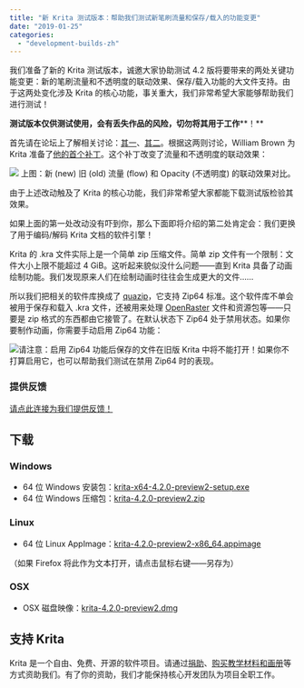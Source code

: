 ```yaml
---
title: "新 Krita 测试版本：帮助我们测试新笔刷流量和保存/载入的功能变更"
date: "2019-01-25"
categories: 
  - "development-builds-zh"
---
```


我们准备了新的 Krita 测试版本，诚邀大家协助测试 4.2 版将要带来的两处关键功能变更：新的笔刷流量和不透明度的联动效果、保存/载入功能的大文件支持。由于这两处变化涉及 Krita 的核心功能，事关重大，我们非常希望大家能够帮助我们进行测试！

**测试版本仅供测试使用，会有丢失作品的风险，切勿将其用于工作****！**

首先请在论坛上了解相关讨论：[其一](https://forum.kde.org/viewtopic.php?f=139&t=152017)、[其二](https://forum.kde.org/viewtopic.php?f=288&t=136165)。根据这两则讨论，William Brown 为 Krita 准备了[他的首个补丁](https://phabricator.kde.org/D18467)。这个补丁改变了流量和不透明度的联动效果：

[![](/images/posts/2019/image-1024x768.png)](/images/posts/2019/image.png) 上图：新 (new) 旧 (old) 流量 (flow) 和 Opacity (不透明度) 的联动效果对比。

由于上述改动触及了 Krita 的核心功能，我们非常希望大家都能下载测试版检验其效果。

如果上面的第一处改动没有吓到你，那么下面即将介绍的第二处肯定会：我们更换了用于编码/解码 Krita 文档的软件引擎！

Krita 的 .kra 文件实际上是一个简单 zip 压缩文件。简单 zip 文件有一个限制：文件大小上限不能超过 4 GiB。这听起来貌似没什么问题——直到 Krita 具备了动画绘制功能。我们发现原来人们在绘制动画时往往会生成更大的文件……

所以我们把相关的软件库换成了 [quazip](https://stachenov.github.io/quazip/)，它支持 Zip64 标准。这个软件库不单会被用于保存和载入 .kra 文件，还被用来处理 [OpenRaster](https://www.openraster.org/) 文件和资源包等——只要是 zip 格式的东西都由它接管了。在默认状态下 Zip64 处于禁用状态。如果你要制作动画，你需要手动启用 Zip64 功能：

[![](/images/posts/2019/zip64.png)](/images/posts/2019/zip64.png)请注意：启用 Zip64 功能后保存的文件在旧版 Krita 中将不能打开！如果你不打算启用它，也可以帮助我们测试在禁用 Zip64 时的表现。

### 提供反馈

[请点此连接为我们提供反馈！](https://docs.google.com/forms/d/1TsmYcfM6Gp9FOAl9ybSPRM5sOdaztwaTvjoboaIq4Ec)

## 下载

### Windows

- 64 位 Windows 安装包：[krita-x64-4.2.0-preview2-setup.exe](https://download.kde.org/unstable/krita/4.2.0-preview2/krita-4.2.0-preview2-setup.exe)
- 64 位 Windows 压缩包：[krita-4.2.0-preview2.zip](https://download.kde.org/unstable/krita/4.2.0-preview2/krita-4.2.0-preview2.zip)

### Linux

- 64 位 Linux AppImage：[krita-4.2.0-preview2-x86_64.appimage](https://download.kde.org/unstable/krita/4.2.0-preview2/krita-4.2.0-preview2.appimage)

（如果 Firefox 将此作为文本打开，请点击鼠标右键——另存为）

### OSX

- OSX 磁盘映像：[krita-4.2.0-preview2.dmg](https://download.kde.org/unstable/krita/4.2.0-preview2/krita-4.2.0-preview2.dmg)

## 支持 Krita

Krita 是一个自由、免费、开源的软件项目。请通过[捐助](https://krita.org/en/support-us/donations/)、[购买教学材料和画册](https://krita.org/en/support-us/shop)等方式资助我们。有了你的资助，我们才能保持核心开发团队为项目全职工作。
